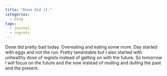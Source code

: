 ```yaml
---
title: "Done did it."
categories:
  - blog
tags:
  - journal
  - regrets
---
```

Done did pretty bad today. Overeating and eating some more. Day started with eggs and not the run. Pretty lamentable but I also started with unhealthy dose of regrets instead of getting on with the future. So tomorrow I will focus on the future and the now instead of mulling and dulling the past and the present. 
